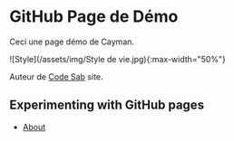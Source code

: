 # GitHub Page de Démo

Ceci une page démo de Cayman.

![Style](/assets/img/Style de vie.jpg){:max-width="50%"}



Auteur de [Code Sab](https://code-maven.com/) site.


## Experimenting with GitHub pages

* [About](/about)
